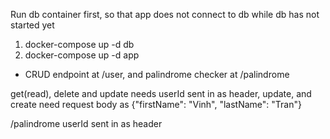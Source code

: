 Run db container first, so that app does not connect to db while db has not started yet
1. docker-compose up -d db 
2. docker-compose up -d app

- CRUD endpoint at /user, and palindrome checker at /palindrome

get(read), delete and update needs userId sent in as header, 
update, and create need request body as {"firstName": "Vinh", "lastName": "Tran"}

/palindrome userId sent in as header


